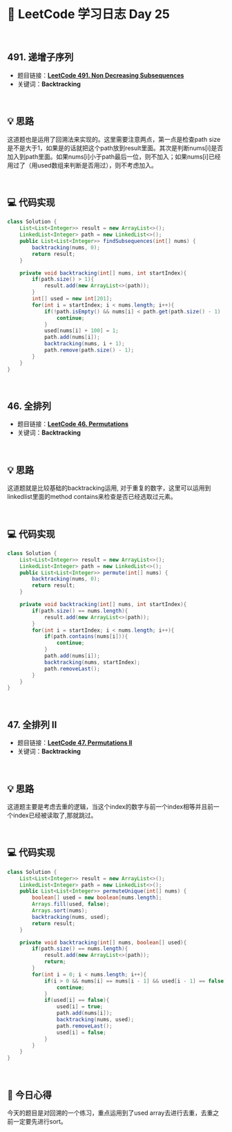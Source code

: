 # 📝 LeetCode 学习日志 Day 25

<br>

## 491. 递增子序列 
- 题目链接：[**LeetCode 491. Non Decreasing Subsequences**](https://leetcode.com/problems/non-decreasing-subsequences/)
- 关键词：**Backtracking**  

<br>

## 💡 思路
这道题也是运用了回溯法来实现的。这里需要注意两点，第一点是检查path size是不是大于1，如果是的话就把这个path放到result里面。其次是判断nums[i]是否加入到path里面。如果nums[i]小于path最后一位，则不加入；如果nums[i]已经用过了（用used数组来判断是否用过），则不考虑加入。


<br>

## 💻 代码实现
```java
class Solution {
    List<List<Integer>> result = new ArrayList<>();
    LinkedList<Integer> path = new LinkedList<>();
    public List<List<Integer>> findSubsequences(int[] nums) {
        backtracking(nums, 0);
        return result;
    }

    private void backtracking(int[] nums, int startIndex){
        if(path.size() > 1){
            result.add(new ArrayList<>(path));
        }
        int[] used = new int[201];
        for(int i = startIndex; i < nums.length; i++){
            if(!path.isEmpty() && nums[i] < path.get(path.size() - 1) || (used[nums[i] + 100] == 1)){
                continue;
            }
            used[nums[i] + 100] = 1;
            path.add(nums[i]);
            backtracking(nums, i + 1);
            path.remove(path.size() - 1);
        }
    }
}
```

<br>

## 46. 全排列
- 题目链接：[**LeetCode 46. Permutations**](https://leetcode.com/problems/permutations/)
- 关键词：**Backtracking**

<br>

## 💡 思路
这道题就是比较基础的backtracking运用, 对于重复的数字，这里可以运用到linkedlist里面的method contains来检查是否已经选取过元素。


<br>

## 💻 代码实现
```java
class Solution {
    List<List<Integer>> result = new ArrayList<>();
    LinkedList<Integer> path = new LinkedList<>();
    public List<List<Integer>> permute(int[] nums) {
        backtracking(nums, 0);
        return result;
    }

    private void backtracking(int[] nums, int startIndex){
        if(path.size() == nums.length){
            result.add(new ArrayList<>(path));
        }
        for(int i = startIndex; i < nums.length; i++){
            if(path.contains(nums[i])){
                continue;
            }
            path.add(nums[i]);
            backtracking(nums, startIndex);
            path.removeLast();
        }
    }
}
```

<br>

## 47. 全排列 II
- 题目链接：[**LeetCode 47. Permutations II**](https://leetcode.com/problems/permutations-ii/)
- 关键词：**Backtracking**

<br>

## 💡 思路
这道题主要是考虑去重的逻辑，当这个index的数字与前一个index相等并且前一个index已经被读取了,那就跳过。

<br>

## 💻 代码实现
```java
class Solution {
    List<List<Integer>> result = new ArrayList<>();
    LinkedList<Integer> path = new LinkedList<>();
    public List<List<Integer>> permuteUnique(int[] nums) {
        boolean[] used = new boolean[nums.length];
        Arrays.fill(used, false);
        Arrays.sort(nums);
        backtracking(nums, used);
        return result;
    }

    private void backtracking(int[] nums, boolean[] used){
        if(path.size() == nums.length){
            result.add(new ArrayList<>(path));
            return;
        }
        for(int i = 0; i < nums.length; i++){
            if(i > 0 && nums[i] == nums[i - 1] && used[i - 1] == false){
                continue;
            }
            if(used[i] == false){
                used[i] = true;
                path.add(nums[i]);
                backtracking(nums, used);
                path.removeLast();
                used[i] = false;
            }
        }
    }
}
```

<br>

## 📝 今日心得
今天的题目是对回溯的一个练习，重点运用到了used array去进行去重，去重之前一定要先进行sort。
